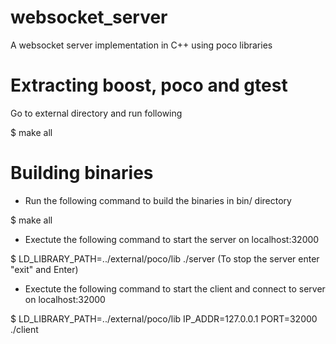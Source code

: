 # websocket_server
A websocket server implementation in C++ using poco libraries

# Extracting boost, poco and gtest
Go to external directory and run following

$ make all

# Building binaries
- Run the following command to build the binaries in bin/ directory

$ make all

- Exectute the following command to start the server on localhost:32000

$ LD_LIBRARY_PATH=../external/poco/lib ./server
  (To stop the server enter "exit" and Enter)

- Exectute the following command to start the client and connect to server on localhost:32000

$ LD_LIBRARY_PATH=../external/poco/lib IP_ADDR=127.0.0.1 PORT=32000 ./client
